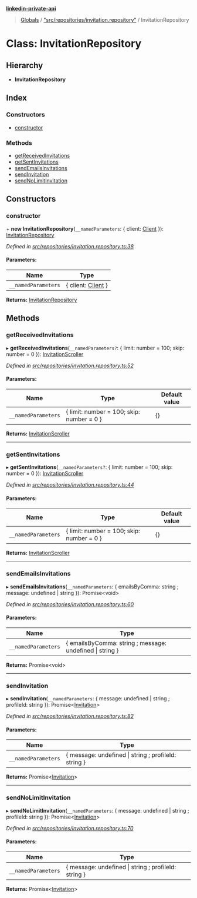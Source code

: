 **[linkedin-private-api](../README.md)**

> [Globals](../globals.md) / ["src/repositories/invitation.repository"](../modules/_src_repositories_invitation_repository_.md) / InvitationRepository

# Class: InvitationRepository

## Hierarchy

* **InvitationRepository**

## Index

### Constructors

* [constructor](_src_repositories_invitation_repository_.invitationrepository.md#constructor)

### Methods

* [getReceivedInvitations](_src_repositories_invitation_repository_.invitationrepository.md#getreceivedinvitations)
* [getSentInvitations](_src_repositories_invitation_repository_.invitationrepository.md#getsentinvitations)
* [sendEmailsInvitations](_src_repositories_invitation_repository_.invitationrepository.md#sendemailsinvitations)
* [sendInvitation](_src_repositories_invitation_repository_.invitationrepository.md#sendinvitation)
* [sendNoLimitInvitation](_src_repositories_invitation_repository_.invitationrepository.md#sendnolimitinvitation)

## Constructors

### constructor

\+ **new InvitationRepository**(`__namedParameters`: { client: [Client](_src_core_client_.client.md)  }): [InvitationRepository](_src_repositories_invitation_repository_.invitationrepository.md)

*Defined in [src/repositories/invitation.repository.ts:38](https://github.com/cosiall/linkedin-private-api/blob/7ebb094/src/repositories/invitation.repository.ts#L38)*

#### Parameters:

Name | Type |
------ | ------ |
`__namedParameters` | { client: [Client](_src_core_client_.client.md)  } |

**Returns:** [InvitationRepository](_src_repositories_invitation_repository_.invitationrepository.md)

## Methods

### getReceivedInvitations

▸ **getReceivedInvitations**(`__namedParameters?`: { limit: number = 100; skip: number = 0 }): [InvitationScroller](_src_scrollers_invitation_scroller_.invitationscroller.md)

*Defined in [src/repositories/invitation.repository.ts:52](https://github.com/cosiall/linkedin-private-api/blob/7ebb094/src/repositories/invitation.repository.ts#L52)*

#### Parameters:

Name | Type | Default value |
------ | ------ | ------ |
`__namedParameters` | { limit: number = 100; skip: number = 0 } | {} |

**Returns:** [InvitationScroller](_src_scrollers_invitation_scroller_.invitationscroller.md)

___

### getSentInvitations

▸ **getSentInvitations**(`__namedParameters?`: { limit: number = 100; skip: number = 0 }): [InvitationScroller](_src_scrollers_invitation_scroller_.invitationscroller.md)

*Defined in [src/repositories/invitation.repository.ts:44](https://github.com/cosiall/linkedin-private-api/blob/7ebb094/src/repositories/invitation.repository.ts#L44)*

#### Parameters:

Name | Type | Default value |
------ | ------ | ------ |
`__namedParameters` | { limit: number = 100; skip: number = 0 } | {} |

**Returns:** [InvitationScroller](_src_scrollers_invitation_scroller_.invitationscroller.md)

___

### sendEmailsInvitations

▸ **sendEmailsInvitations**(`__namedParameters`: { emailsByComma: string ; message: undefined \| string  }): Promise<void\>

*Defined in [src/repositories/invitation.repository.ts:60](https://github.com/cosiall/linkedin-private-api/blob/7ebb094/src/repositories/invitation.repository.ts#L60)*

#### Parameters:

Name | Type |
------ | ------ |
`__namedParameters` | { emailsByComma: string ; message: undefined \| string  } |

**Returns:** Promise<void\>

___

### sendInvitation

▸ **sendInvitation**(`__namedParameters`: { message: undefined \| string ; profileId: string  }): Promise<[Invitation](../interfaces/_src_entities_invitation_entity_.invitation.md)\>

*Defined in [src/repositories/invitation.repository.ts:82](https://github.com/cosiall/linkedin-private-api/blob/7ebb094/src/repositories/invitation.repository.ts#L82)*

#### Parameters:

Name | Type |
------ | ------ |
`__namedParameters` | { message: undefined \| string ; profileId: string  } |

**Returns:** Promise<[Invitation](../interfaces/_src_entities_invitation_entity_.invitation.md)\>

___

### sendNoLimitInvitation

▸ **sendNoLimitInvitation**(`__namedParameters`: { message: undefined \| string ; profileId: string  }): Promise<[Invitation](../interfaces/_src_entities_invitation_entity_.invitation.md)\>

*Defined in [src/repositories/invitation.repository.ts:70](https://github.com/cosiall/linkedin-private-api/blob/7ebb094/src/repositories/invitation.repository.ts#L70)*

#### Parameters:

Name | Type |
------ | ------ |
`__namedParameters` | { message: undefined \| string ; profileId: string  } |

**Returns:** Promise<[Invitation](../interfaces/_src_entities_invitation_entity_.invitation.md)\>
